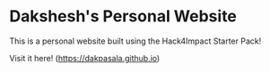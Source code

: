 # Dakshesh's Personal Website
This is a personal website built using the Hack4Impact Starter Pack!

Visit it here! (https://dakpasala.github.io)
